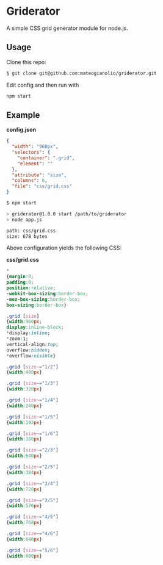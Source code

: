 # Griderator

A simple CSS grid generator module for node.js.

## Usage

Clone this repo:

```bash
§ git clone git@github.com:mateogianolio/griderator.git
```

Edit config and then run with

```bash
npm start
```

## Example

**config.json**
```json
{
  "width": "960px",
  "selectors": {
    "container": ".grid",
    "element": ""
  },
  "attribute": "size",
  "columns": 6,
  "file": "css/grid.css"
}
```

```bash
$ npm start

> griderator@1.0.0 start /path/to/griderator
> node app.js

path: css/grid.css
size: 678 bytes
```

Above configuration yields the following CSS:

**css/grid.css**
```css
*
{margin:0;
padding:0;
position:relative;
-webkit-box-sizing:border-box;
-moz-box-sizing:border-box;
box-sizing:border-box}

.grid [size]
{width:960px;
display:inline-block;
*display:inline;
*zoom:1;
vertical-align:top;
overflow:hidden;
*overflow:visible}

.grid [size~="1/2"]
{width:480px}

.grid [size~="1/3"]
{width:320px}

.grid [size~="1/4"]
{width:240px}

.grid [size~="1/5"]
{width:192px}

.grid [size~="1/6"]
{width:160px}

.grid [size~="2/3"]
{width:640px}

.grid [size~="2/5"]
{width:384px}

.grid [size~="3/4"]
{width:720px}

.grid [size~="3/5"]
{width:576px}

.grid [size~="4/5"]
{width:768px}

.grid [size~="4/6"]
{width:640px}

.grid [size~="5/6"]
{width:800px}
```